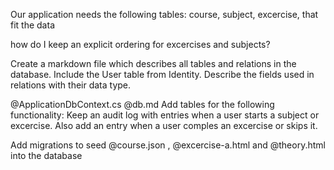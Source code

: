 Our application needs the following tables:
course, subject, excercise, that fit the data

how do I keep an explicit ordering for excercises and subjects?

Create a markdown file which describes all tables and relations in the database. Include the User table from Identity. Describe the fields used in relations with their data type.

@ApplicationDbContext.cs @db.md Add tables for the following functionality:
Keep an audit log with entries when a user starts a subject or excercise. Also add an entry when a user comples an excercise or skips it.


Add migrations to seed @course.json , @excercise-a.html and @theory.html into the database
